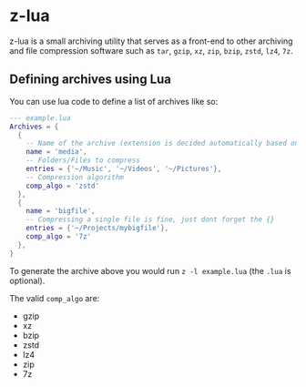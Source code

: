 # z-lua

z-lua is a small archiving utility that serves as a front-end to other
archiving and file compression software such as `tar`, `gzip`, `xz`, `zip`,
`bzip`, `zstd`, `lz4`, `7z`.

## Defining archives using Lua

You can use lua code to define a list of archives like so:

```lua
--- example.lua
Archives = {
  {
    -- Name of the archive (extension is decided automatically based on comp_algo
    name = 'media',
    -- Folders/Files to compress
    entries = {'~/Music', '~/Videos', '~/Pictures'},
    -- Compression algorithm
    comp_algo = 'zstd'
  },
  {
    name = 'bigfile',
    -- Compressing a single file is fine, just dont forget the {}
    entries = {'~/Projects/mybigfile'},
    comp_algo = '7z'
  },
}
```
To generate the archive above you would run `z -l example.lua` (the `.lua` is optional).

The valid `comp_algo` are:

- gzip
- xz
- bzip
- zstd
- lz4
- zip
- 7z

